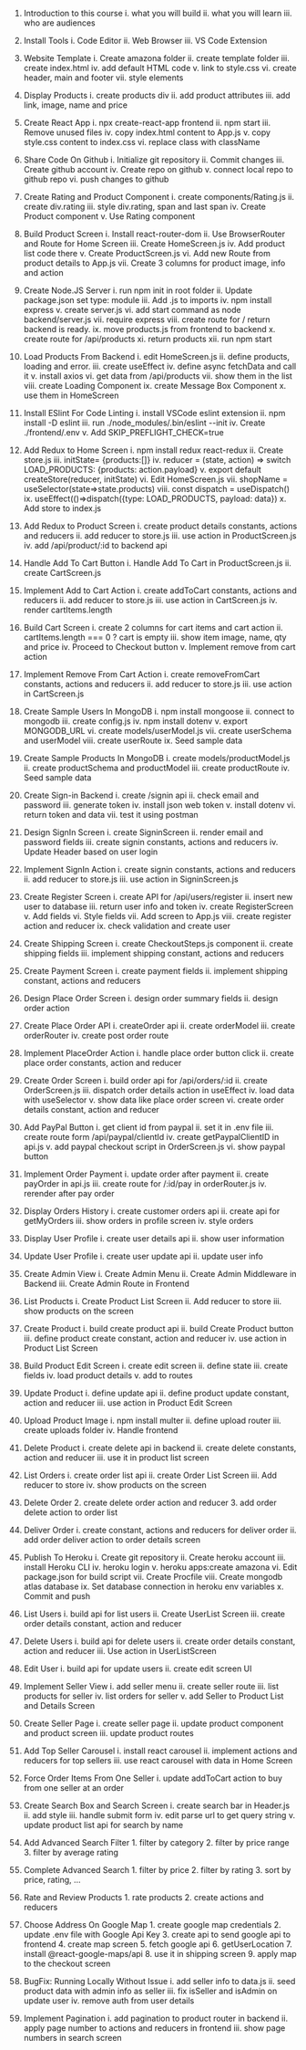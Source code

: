 1.	Introduction to this course
i.	what you will build
ii.	what you will learn
iii.	who are audiences

2.	Install Tools
i.	Code Editor
ii.	Web Browser
iii.	VS Code Extension

3.	Website Template
i.	Create amazona folder
ii.	create template folder
iii.	create index.html
iv.	add default HTML code
v.	link to style.css
vi.	create header, main and footer
vii.	style elements

4.	Display Products
i.	create products div
ii.	add product attributes
iii.	add link, image, name and price

5.	Create React App
i.	npx create-react-app frontend
ii.	npm start
iii.	Remove unused files
iv.	copy index.html content to App.js
v.	copy style.css content to index.css
vi.	replace class with className

6.	Share Code On Github
i.	Initialize git repository
ii.	Commit changes
iii.	Create github account
iv.	Create repo on github
v.	connect local repo to github repo
vi.	push changes to github

7.	Create Rating and Product Component
i.	create components/Rating.js
ii.	create div.rating
iii.	style div.rating, span and last span
iv.	Create Product component
v.	Use Rating component

8.	Build Product Screen
i.	Install react-router-dom
ii.	Use BrowserRouter and Route for Home Screen
iii.	Create HomeScreen.js
iv.	Add product list code there
v.	Create ProductScreen.js
vi.	Add new Route from product details to App.js
vii.	Create 3 columns for product image, info and action

9.	Create Node.JS Server
i.	run npm init in root folder
ii.	Update package.json set type: module
iii.	Add .js to imports
iv.	npm install express
v.	create server.js
vi.	add start command as node backend/server.js
vii.	require express
viii.	create route for / return backend is ready.
ix.	move products.js from frontend to backend
x.	create route for /api/products
xi.	return products
xii.	run npm start

10.	Load Products From Backend
i.	edit HomeScreen.js
ii.	define products, loading and error.
iii.	create useEffect
iv.	define async fetchData and call it
v.	install axios
vi.	get data from /api/products
vii.	show them in the list
viii.	create Loading Component
ix.	create Message Box Component
x.	use them in HomeScreen

11.	Install ESlint For Code Linting
i.	install VSCode eslint extension
ii.	npm install -D eslint
iii.	run ./node_modules/.bin/eslint --init
iv.	Create ./frontend/.env
v.	Add SKIP_PREFLIGHT_CHECK=true

12.	Add Redux to Home Screen
i.	npm install redux react-redux
ii.	Create store.js
iii.	initState= {products:[]}
iv.	reducer = (state, action) => switch LOAD_PRODUCTS: {products: action.payload}
v.	export default createStore(reducer, initState)
vi.	Edit HomeScreen.js
vii.	shopName = useSelector(state=>state.products)
viii.	const dispatch = useDispatch()
ix.	useEffect(()=>dispatch({type: LOAD_PRODUCTS, payload: data})
x.	Add store to index.js

13.	Add Redux to Product Screen
i.	create product details constants, actions and reducers
ii.	add reducer to store.js
iii.	use action in ProductScreen.js
iv.	add /api/product/:id to backend api

14.	Handle Add To Cart Button
i.	Handle Add To Cart in ProductScreen.js
ii.	create CartScreen.js

15.	Implement Add to Cart Action
i.	create addToCart constants, actions and reducers
ii.	add reducer to store.js
iii.	use action in CartScreen.js
iv.	render cartItems.length

16.	Build Cart Screen
i.	create 2 columns for cart items and cart action
ii.	cartItems.length === 0 ? cart is empty
iii.	show item image, name, qty and price
iv.	Proceed to Checkout button
v.	Implement remove from cart action

17.	Implement Remove From Cart Action
i.	create removeFromCart constants, actions and reducers
ii.	add reducer to store.js
iii.	use action in CartScreen.js

18.	Create Sample Users In MongoDB
i.	npm install mongoose
ii.	connect to mongodb
iii.	create config.js
iv.	npm install dotenv
v.	export MONGODB_URL
vi.	create models/userModel.js
vii.	create userSchema and userModel
viii.	create userRoute
ix.	Seed sample data

19.	Create Sample Products In MongoDB
i.	create models/productModel.js
ii.	create productSchema and productModel
iii.	create productRoute
iv.	Seed sample data

20.	Create Sign-in Backend
i.	create /signin api
ii.	check email and password
iii.	generate token
iv.	install json web token
v.	install dotenv
vi.	return token and data
vii.	test it using postman

21.	Design SignIn Screen
i.	create SigninScreen
ii.	render email and password fields
iii.	create signin constants, actions and reducers
iv.	Update Header based on user login
22.	Implement SignIn Action
i.	create signin constants, actions and reducers
ii.	add reducer to store.js
iii.	use action in SigninScreen.js
23.	Create Register Screen
i.	create API for /api/users/register
ii.	insert new user to database
iii.	return user info and token
iv.	create RegisterScreen
v.	Add fields
vi.	Style fields
vii.	Add screen to App.js
viii.	create register action and reducer
ix.	check validation and create user
24.	Create Shipping Screen
i.	create CheckoutSteps.js component
ii.	create shipping fields
iii.	implement shipping constant, actions and reducers
25.	Create Payment Screen
i.	create payment fields
ii.	implement shipping constant, actions and reducers
26.	Design Place Order Screen
i.	design order summary fields
ii.	design order action
27.	Create Place Order API
i.	createOrder api
ii.	create orderModel
iii.	create orderRouter
iv.	create post order route
28.	Implement PlaceOrder Action
i.	handle place order button click
ii.	create place order constants, action and reducer
29.	Create Order Screen
i.	build order api for /api/orders/:id
ii.	create OrderScreen.js
iii.	dispatch order details action in useEffect
iv.	load data with useSelector
v.	show data like place order screen
vi.	create order details constant, action and reducer
30.	Add PayPal Button
i.	get client id from paypal
ii.	set it in .env file
iii.	create route form /api/paypal/clientId
iv.	create getPaypalClientID in api.js
v.	add paypal checkout script in OrderScreen.js
vi.	show paypal button
31.	Implement Order Payment
i.	update order after payment
ii.	create payOrder in api.js
iii.	create route for /:id/pay in orderRouter.js
iv.	rerender after pay order
32.	Display Orders History
i.	create customer orders api
ii.	create api for getMyOrders
iii.	show orders in profile screen
iv.	style orders
33.	Display User Profile
i.	create user details api
ii.	show user information
34.	Update User Profile
i.	create user update api
ii.	update user info
35.	Create Admin View
i.	Create Admin Menu
ii.	Create Admin Middleware in Backend
iii.	Create Admin Route in Frontend
36.	List Products
i.	Create Product List Screen
ii.	Add reducer to store
iii.	show products on the screen
37.	Create Product
i.	build create product api
ii.	build Create Product button
iii.	define product create constant, action and reducer
iv.	use action in Product List Screen
38.	Build Product Edit Screen
i.	create edit screen
ii.	define state
iii.	create fields
iv.	load product details
v.	add to routes
39.	Update Product
i.	define update api
ii.	define product update constant, action and reducer
iii.	use action in Product Edit Screen
40.	Upload Product Image
i.	npm install multer
ii.	define upload router
iii.	create uploads folder
iv.	Handle frontend
41.	Delete Product
i.	create delete api in backend
ii.	create delete constants, action and reducer
iii.	use it in product list screen
42.	List Orders
i.	create order list api
ii.	create Order List Screen
iii.	Add reducer to store
iv.	show products on the screen
43.	Delete Order 2. create delete order action and reducer 3. add order delete action to order list
44.	Deliver Order
i.	create constant, actions and reducers for deliver order
ii.	add order deliver action to order details screen
45.	Publish To Heroku
i.	Create git repository
ii.	Create heroku account
iii.	install Heroku CLI
iv.	heroku login
v.	heroku apps:create amazona
vi.	Edit package.json for build script
vii.	Create Procfile
viii.	Create mongodb atlas database
ix.	Set database connection in heroku env variables
x.	Commit and push
46.	List Users
i.	build api for list users
ii.	Create UserList Screen
iii.	create order details constant, action and reducer
47.	Delete Users
i.	build api for delete users
ii.	create order details constant, action and reducer
iii.	Use action in UserListScreen
48.	Edit User
i.	build api for update users
ii.	create edit screen UI
49.	Implement Seller View
i.	add seller menu
ii.	create seller route
iii.	list products for seller
iv.	list orders for seller
v.	add Seller to Product List and Details Screen
50.	Create Seller Page
i.	create seller page
ii.	update product component and product screen
iii.	update product routes
51.	Add Top Seller Carousel
i.	install react carousel
ii.	implement actions and reducers for top sellers
iii.	use react carousel with data in Home Screen
52.	Force Order Items From One Seller
i.	update addToCart action to buy from one seller at an order
53.	Create Search Box and Search Screen
i.	create search bar in Header.js
ii.	add style
iii.	handle submit form
iv.	edit parse url to get query string
v.	update product list api for search by name
54.	Add Advanced Search Filter 1. filter by category 2. filter by price range 3. filter by average rating
55.	Complete Advanced Search 1. filter by price 2. filter by rating 3. sort by price, rating, ...
56.	Rate and Review Products 1. rate products 2. create actions and reducers
57.	Choose Address On Google Map 1. create google map credentials 2. update .env file with Google Api Key 3. create api to send google api to frontend 4. create map screen 5. fetch google api 6. getUserLocation 7. install @react-google-maps/api 8. use it in shipping screen 9. apply map to the checkout screen
58.	BugFix: Running Locally Without Issue
i.	add seller info to data.js
ii.	seed product data with admin info as seller
iii.	fix isSeller and isAdmin on update user
iv.	remove auth from user details
59.	Implement Pagination
i.	add pagination to product router in backend
ii.	apply page number to actions and reducers in frontend
iii.	show page numbers in search screen
